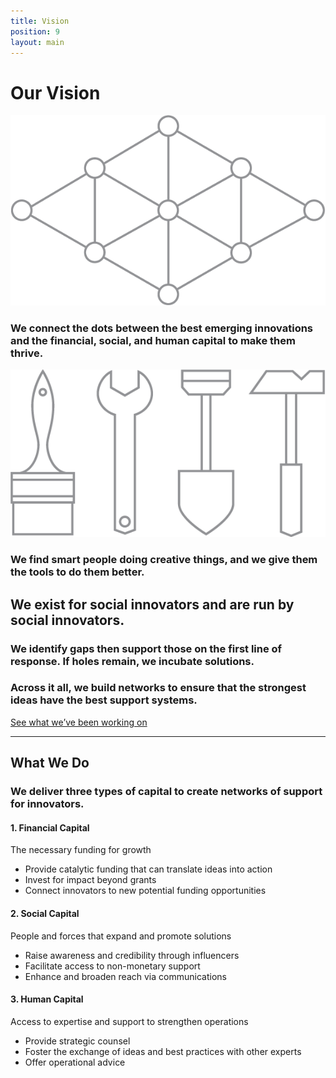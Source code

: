 ```yaml
---
title: Vision
position: 9
layout: main
---
```


Our Vision
===========

![](/assets/img/vision_lattice@x2.png)

### We connect the dots between the best **emerging innovations** and the **financial**, **social**, and **human** capital to make them thrive.

![](/assets/img/vision_tools@x2.png)

### We find **smart** people doing **creative** things, and we give them the **tools** to do them better.

We exist for social innovators and are run by social innovators.
-------------

### We **identify gaps** then support those on the first line of response. If holes remain, we **incubate solutions**.

### Across it all, we **build networks** to ensure that the **strongest ideas** have the best support systems.

[See what we’ve been working on](/initiatives/)




* * * * * * * * * * * * * * * * * * * * * * * * * * * *



What We Do
-------------

### We deliver three types of capital to create networks of support for innovators. ###

#### 1. Financial Capital ####

The necessary funding for growth

* Provide catalytic funding that can translate ideas into action
* Invest for impact beyond grants 
* Connect innovators to new potential funding opportunities

#### 2. Social Capital ####

People and forces that expand and promote solutions

* Raise awareness and credibility through influencers
* Facilitate access to non\-monetary support 
* Enhance and broaden reach via communications

#### 3. Human Capital ####

Access to expertise and support to strengthen operations

* Provide strategic counsel
* Foster the exchange of ideas and best practices with other experts
* Offer operational advice
